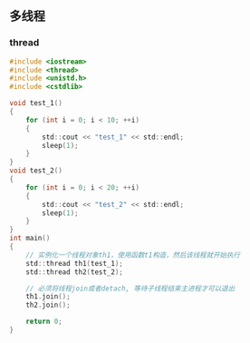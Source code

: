 <!--
 * @Description: 
 * @Version: 1.0
 * @Author: DaLao
 * @Email: dalao@xxx.com
 * @Date: 2022-09-11 22:52:32
 * @LastEditors: DaLao
 * @LastEditTime: 2022-09-11 23:06:33
-->

## 多线程


### thread

```c
#include <iostream>
#include <thread>
#include <unistd.h>
#include <cstdlib>

void test_1()
{
    for (int i = 0; i < 10; ++i)
    {
        std::cout << "test_1" << std::endl;
        sleep(1);
    }
}
void test_2()
{
    for (int i = 0; i < 20; ++i)
    {
        std::cout << "test_2" << std::endl;
        sleep(1);
    }
}
int main()
{   
    // 实例化一个线程对象th1，使用函数t1构造，然后该线程就开始执行
    std::thread th1(test_1); 
    std::thread th2(test_2);

    // 必须将线程join或者detach, 等待子线程结束主进程才可以退出
    th1.join();
    th2.join();

    return 0;
}
```
